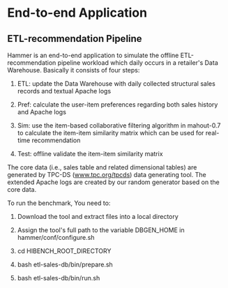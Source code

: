 End-to-end Application
======================

ETL-recommendation Pipeline
----------------------------

Hammer is an end-to-end application to simulate the offline ETL-recommendation pipeline workload which daily occurs in a retailer's Data Warehouse. Basically it consists of four steps:

1.	ETL: update the Data Warehouse with daily collected structural sales records and textual Apache logs

2.	Pref: calculate the user-item preferences regarding both sales history and Apache logs

3.	Sim: use the item-based collaborative filtering algorithm in mahout-0.7 to calculate the item-item similarity matrix which can be used for real-time recommendation

4.	Test: offline validate the item-item similarity matrix

The core data (i.e., sales table and related dimensional tables) are generated by TPC-DS (www.tpc.org/tpcds) data generating tool. The extended Apache logs are created by our random generator based on the core data.

To run the benchmark, You need to:

1.	Download the tool and extract files into a local directory

2.	Assign the tool's full path to the variable DBGEN_HOME in hammer/conf/configure.sh

3.	cd HIBENCH_ROOT_DIRECTORY

4.	bash etl-sales-db/bin/prepare.sh

5.	bash etl-sales-db/bin/run.sh
